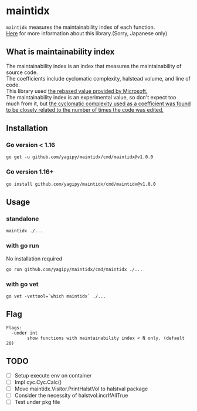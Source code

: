 # maintidx
`maintidx` measures the maintainability index of each function.  
[Here](https://blog.yagipy.me/analyze-maintainability-index) for more information about this library.(Sorry, Japanese only)

## What is maintainability index
The maintainability index is an index that measures the maintainability of source code.  
The coefficients include cyclomatic complexity, halstead volume, and line of code.  
This library used [the rebased value provided by Microsoft.](https://docs.microsoft.com/en-us/visualstudio/code-quality/code-metrics-maintainability-index-range-and-meaning)  
The maintainability index is an experimental value, so don't expect too much from it, but [the cyclomatic complexity used as a coefficient was found to be closely related to the number of times the code was edited.](https://ieeexplore.ieee.org/document/312034)

## Installation
### Go version < 1.16
```shell
go get -u github.com/yagipy/maintidx/cmd/maintidx@v1.0.0
```

### Go version 1.16+
```shell
go install github.com/yagipy/maintidx/cmd/maintidx@v1.0.0
```

## Usage
### standalone
```shell
maintidx ./...
```

### with go run
No installation required
```shell
go run github.com/yagipy/maintidx/cmd/maintidx ./...
```

### with go vet
```shell
go vet -vettool=`which maintidx` ./...
```

## Flag
```shell
Flags:
  -under int
    	show functions with maintainability index < N only. (default 20)
```

## TODO
- [ ] Setup execute env on container
- [ ] Impl cyc.Cyc.Calc()
- [ ] Move maintidx.Visitor.PrintHalstVol to halstval package
- [ ] Consider the necessity of halstvol.incrIfAllTrue
- [ ] Test under pkg file

